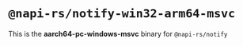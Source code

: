 # `@napi-rs/notify-win32-arm64-msvc`

This is the **aarch64-pc-windows-msvc** binary for `@napi-rs/notify`
